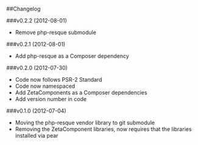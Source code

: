 ##Changelog

###v0.2.2 (2012-08-01)

* Remove php-resque submodule

###v0.2.1 (2012-08-01)

* Add php-resque as a Composer dependency

###v0.2.0 (2012-07-30)

* Code now follows PSR-2 Standard
* Code now namespaced
* Add ZetaComponents as a Composer dependencies
* Add version number in code

###v0.1.0 (2012-07-04)
* Moving the php-resque vendor library to git submodule
* Removing the ZetaComponent libraries, now requires that the libraries installed via pear
